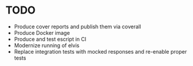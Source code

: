 # TODO

* Produce cover reports and publish them via coverall
* Produce Docker image
* Produce and test escript in CI
* Modernize running of elvis
* Replace integration tests with mocked responses and re-enable proper tests
